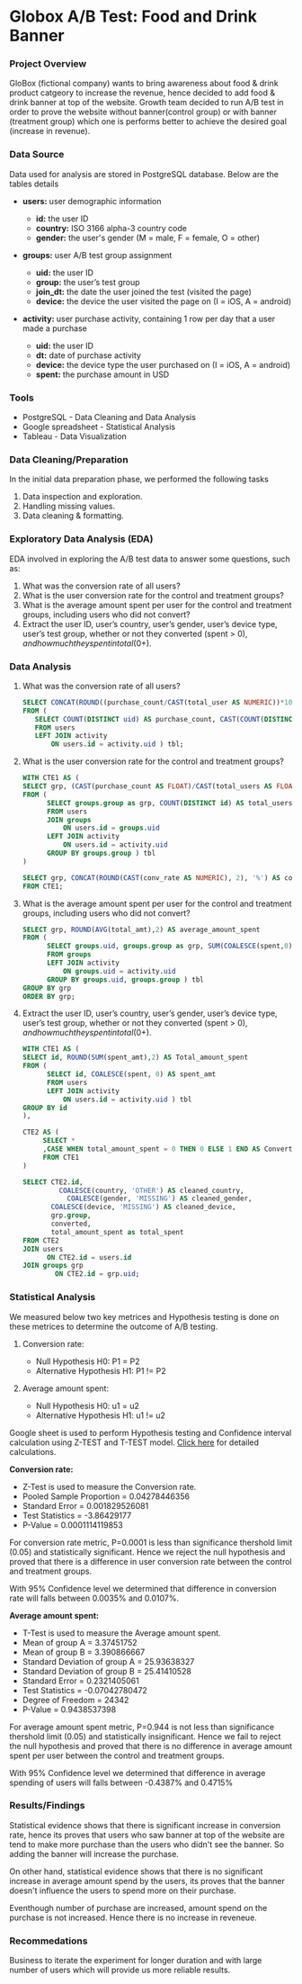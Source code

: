 # Globox A/B Test: Food and Drink Banner

### Project Overview
GloBox (fictional company) wants to bring awareness about food & drink product catgeory to increase the revenue, hence decided to add food & drink banner at top of the website.
Growth team decided to run A/B test in order to prove the website without banner(control group) or with banner (treatment group) which one is performs better to achieve the desired goal (increase in revenue).

### Data Source
Data used for analysis are stored in PostgreSQL database. Below are the tables details 
- **users:** user demographic information
  - **id:** the user ID
  - **country:** ISO 3166 alpha-3 country code
  - **gender:** the user's gender (M = male, F = female, O = other)
    
- **groups:** user A/B test group assignment
  - **uid:** the user ID
  - **group:** the user’s test group
  - **join_dt:** the date the user joined the test (visited the page)
  - **device:** the device the user visited the page on (I = iOS, A = android)

- **activity:** user purchase activity, containing 1 row per day that a user made a purchase
  - **uid:** the user ID
  - **dt:** date of purchase activity
  - **device:** the device type the user purchased on (I = iOS, A = android)
  - **spent:** the purchase amount in USD

### Tools
- PostgreSQL - Data Cleaning and Data Analysis
- Google spreadsheet - Statistical Analysis
- Tableau - Data Visualization

### Data Cleaning/Preparation
In the initial data preparation phase, we performed the following tasks
1. Data inspection and exploration.
2. Handling missing values.
3. Data cleaning & formatting.

### Exploratory Data Analysis (EDA)
EDA involved in exploring the A/B test data to answer some questions, such as:
1. What was the conversion rate of all users?
2. What is the user conversion rate for the control and treatment groups?
3. What is the average amount spent per user for the control and treatment groups, including users who did not convert?
4. Extract the user ID, user’s country, user’s gender, user’s device type, user’s test group, whether or not they converted (spent > $0), and how much they spent in total ($0+).

### Data Analysis

1. What was the conversion rate of all users?
   
   ```sql
   SELECT CONCAT(ROUND((purchase_count/CAST(total_user AS NUMERIC))*100,2),'%') AS total_conversion_rate
   FROM (
      SELECT COUNT(DISTINCT uid) AS purchase_count, CAST(COUNT(DISTINCT id) AS FLOAT) AS total_user
      FROM users
      LEFT JOIN activity
          ON users.id = activity.uid ) tbl;
   ```
2. What is the user conversion rate for the control and treatment groups?

   ```sql
   WITH CTE1 AS (
   SELECT grp, (CAST(purchase_count AS FLOAT)/CAST(total_users AS FLOAT))*100 AS conv_rate
   FROM (
         SELECT groups.group as grp, COUNT(DISTINCT id) AS total_users, COUNT(DISTINCT activity.uid) AS purchase_count
         FROM users
         JOIN groups
             ON users.id = groups.uid
         LEFT JOIN activity
             ON users.id = activity.uid
         GROUP BY groups.group ) tbl
   )

   SELECT grp, CONCAT(ROUND(CAST(conv_rate AS NUMERIC), 2), '%') AS conversion_rate
   FROM CTE1;
   ```
3. What is the average amount spent per user for the control and treatment groups, including users who did not convert?

   ```sql
   SELECT grp, ROUND(AVG(total_amt),2) AS average_amount_spent
   FROM (
         SELECT groups.uid, groups.group as grp, SUM(COALESCE(spent,0)) total_amt
         FROM groups
         LEFT JOIN activity
             ON groups.uid = activity.uid
         GROUP BY groups.uid, groups.group ) tbl
   GROUP BY grp
   ORDER BY grp;
   ```
4. Extract the user ID, user’s country, user’s gender, user’s device type, user’s test group, whether or not they converted (spent > $0), and how much they spent in total ($0+).

   ```sql
   WITH CTE1 AS (
   SELECT id, ROUND(SUM(spent_amt),2) AS Total_amount_spent
   FROM (
         SELECT id, COALESCE(spent, 0) AS spent_amt
         FROM users
         LEFT JOIN activity
             ON users.id = activity.uid ) tbl
   GROUP BY id
   ),

   CTE2 AS (
        SELECT *
        ,CASE WHEN total_amount_spent = 0 THEN 0 ELSE 1 END AS Converted
        FROM CTE1
   )

   SELECT CTE2.id, 
	        COALESCE(country, 'OTHER') AS cleaned_country, 
		      COALESCE(gender, 'MISSING') AS cleaned_gender, 
  	      COALESCE(device, 'MISSING') AS cleaned_device, 
          grp.group,
          converted, 
          total_amount_spent as total_spent
   FROM CTE2 
   JOIN users
	   	 ON CTE2.id = users.id
   JOIN groups grp
		   ON CTE2.id = grp.uid;
   ```

### Statistical Analysis
We measured below two key metrices and Hypothesis testing is done on these metrices to determine the outcome of A/B testing.

1. Conversion rate:
   -  Null Hypothesis H0: P1 = P2
   -  Alternative Hypothesis H1: P1 != P2

2. Average amount spent:
	 - Null Hypothesis H0: u1 = u2
   - Alternative Hypothesis H1: u1 != u2

Google sheet is used to perform Hypothesis testing and Confidence interval calculation using Z-TEST and T-TEST model. [Click here](https://docs.google.com/spreadsheets/d/1GU7lqwdvYfTGoxPXMLb5SucVjKEtxCC-vlK9KNT1xH8/edit#gid=392375140) for detailed calculations.

 **Conversion rate:**
- Z-Test is used to measure the Conversion rate.
- Pooled Sample Proportion = 0.04278446356 
- Standard Error = 0.001829526081 
- Test Statistics = -3.86429177
- P-Value = 0.0001114119853

For conversion rate metric, P=0.0001 is less than significance thershold limit (0.05) and statistically significant. Hence we reject the null hypothesis and proved that there is a difference in user conversion rate between the control and treatment groups.

With 95% Confidence level we determined that difference in conversion rate will falls between 0.0035% and 0.0107%.

**Average amount spent:**
- T-Test is used to measure the Average amount spent.
- Mean of group A = 3.37451752 
- Mean of group B = 3.390866667
- Standard Deviation of group A = 25.93638327 
- Standard Deviation of group B = 25.41410528 
- Standard Error = 0.2321405061 
- Test Statistics = -0.07042780472
- Degree of Freedom = 24342 
- P-Value = 0.9438537398

For average amount spent metric, P=0.944 is not less than significance thershold limit (0.05) and statistically insignificant. Hence we fail to reject the null hypothesis and proved that there is no difference in average amount spent per user between the control and treatment groups.

With 95% Confidence level we determined that difference in average spending of users will falls between -0.4387% and 0.4715%

### Results/Findings
Statistical evidence shows that there is significant increase in conversion rate, hence its proves that users who saw banner at top of the website are tend to make more purchase than the users who didn't see the banner. So adding the banner will increase the purchase.

On other hand, statistical evidence shows that there is no significant increase in average amount spend by the users, its proves that the banner doesn't influence the users to spend more on their purchase. 

Eventhough number of purchase are increased, amount spend on the purchase is not increased. Hence there is no increase in reveneue.

### Recommedations
Business to iterate the experiment for longer duration and with large number of users which will provide us more reliable results.

